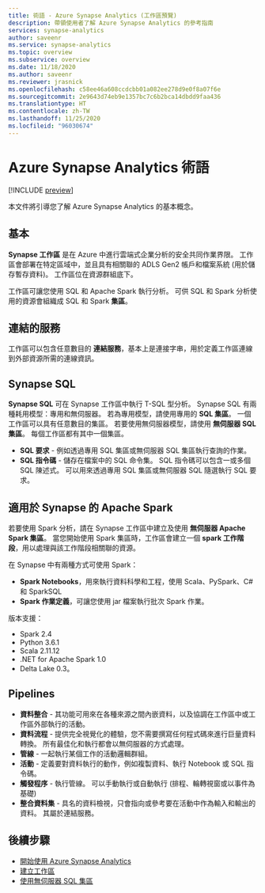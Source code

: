```yaml
---
title: 術語 - Azure Synapse Analytics (工作區預覽)
description: 帶領使用者了解 Azure Synapse Analytics 的參考指南
services: synapse-analytics
author: saveenr
ms.service: synapse-analytics
ms.topic: overview
ms.subservice: overview
ms.date: 11/18/2020
ms.author: saveenr
ms.reviewer: jrasnick
ms.openlocfilehash: c58ee46a608ccdcbb01a082ee278d9e0f8a07f6e
ms.sourcegitcommit: 2e9643d74eb9e1357bc7c6b2bca14dbdd9faa436
ms.translationtype: HT
ms.contentlocale: zh-TW
ms.lasthandoff: 11/25/2020
ms.locfileid: "96030674"
---
```

# <a name="azure-synapse-analytics-terminology"></a>Azure Synapse Analytics 術語

[!INCLUDE [preview](includes/note-preview.md)]

本文件將引導您了解 Azure Synapse Analytics 的基本概念。

## <a name="basics"></a>基本

**Synapse 工作區** 是在 Azure 中進行雲端式企業分析的安全共同作業界限。 工作區會部署在特定區域中，並且具有相關聯的 ADLS Gen2 帳戶和檔案系統 (用於儲存暫存資料)。 工作區位在資源群組底下。

工作區可讓您使用 SQL 和 Apache Spark 執行分析。 可供 SQL 和 Spark 分析使用的資源會組織成 SQL 和 Spark **集區**。 

## <a name="linked-services"></a>連結的服務

工作區可以包含任意數目的 **連結服務**，基本上是連接字串，用於定義工作區連線到外部資源所需的連線資訊。

## <a name="synapse-sql"></a>Synapse SQL

**Synapse SQL** 可在 Synapse 工作區中執行 T-SQL 型分析。 Synapse SQL 有兩種耗用模型：專用和無伺服器。  若為專用模型，請使用專用的 **SQL 集區**。 一個工作區可以具有任意數目的集區。 若要使用無伺服器模型，請使用 **無伺服器 SQL 集區**。 每個工作區都有其中一個集區。

* **SQL 要求** - 例如透過專用 SQL 集區或無伺服器 SQL 集區執行查詢的作業。
* **SQL 指令碼** - 儲存在檔案中的 SQL 命令集。 SQL 指令碼可以包含一或多個 SQL 陳述式。 可以用來透過專用 SQL 集區或無伺服器 SQL 隨選執行 SQL 要求。

## <a name="apache-spark-for-synapse"></a>適用於 Synapse 的 Apache Spark

若要使用 Spark 分析，請在 Synapse 工作區中建立及使用 **無伺服器 Apache Spark 集區**。 當您開始使用 Spark 集區時，工作區會建立一個 **spark 工作階段**，用以處理與該工作階段相關聯的資源。 

在 Synapse 中有兩種方式可使用 Spark：
* **Spark Notebooks**，用來執行資料科學和工程，使用 Scala、PySpark、C# 和 SparkSQL
* **Spark 作業定義**，可讓您使用 jar 檔案執行批次 Spark 作業。

版本支援：
* Spark 2.4
* Python 3.6.1
* Scala 2.11.12
* .NET for Apache Spark 1.0
* Delta Lake 0.3。  

## <a name="pipelines"></a>Pipelines

* **資料整合** - 其功能可用來在各種來源之間內嵌資料，以及協調在工作區中或工作區外部執行的活動。
* **資料流程** - 提供完全視覺化的體驗，您不需要撰寫任何程式碼來進行巨量資料轉換。 所有最佳化和執行都會以無伺服器的方式處理。
* **管線** - 一起執行某個工作的活動邏輯群組。
* **活動** - 定義要對資料執行的動作，例如複製資料、執行 Notebook 或 SQL 指令碼。
* **觸發程序** - 執行管線。 可以手動執行或自動執行 (排程、輪轉視窗或以事件為基礎)
* **整合資料集** - 具名的資料檢視，只會指向或參考要在活動中作為輸入和輸出的資料。 其屬於連結服務。

## <a name="next-steps"></a>後續步驟

* [開始使用 Azure Synapse Analytics](get-started.md)
* [建立工作區](quickstart-create-workspace.md)
* [使用無伺服器 SQL 集區](quickstart-sql-on-demand.md)


